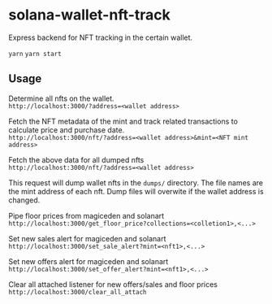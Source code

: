 # solana-wallet-nft-track

Express backend for NFT tracking in the certain wallet.

`yarn`
`yarn start`

## Usage

Determine all nfts on the wallet. \
`http://localhost:3000/?address=<wallet address>`

Fetch the NFT metadata of the mint and track related transactions to calculate price and purchase date. \
`http://localhost:3000/nft/?address=<wallet address>&mint=<NFT mint address>`

Fetch the above data for all dumped nfts \
`http://localhost:3000/nft/?address=<wallet address>`

This request will dump wallet nfts in the `dumps/` directory.
The file names are the mint address of each nft.
Dump files will overwite if the wallet address is changed.


Pipe floor prices from magiceden and solanart \
`http://localhost:3000/get_floor_price?collections=<colletion1>,<...>`

Set new sales alert for magiceden and solanart \
`http://localhost:3000/set_sale_alert?mint=<nft1>,<...>`

Set new offers alert for magiceden and solanart \
`http://localhost:3000/set_offer_alert?mint=<nft1>,<...>`

Clear all attached listener for new offers/sales and floor prices \
`http://localhost:3000/clear_all_attach`
